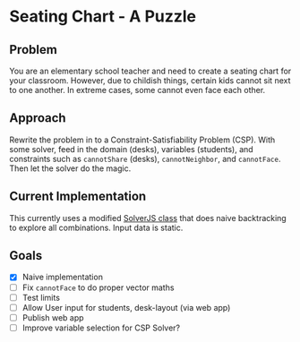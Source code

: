 # Seating Chart - A Puzzle

## Problem

You are an elementary school teacher and need to create a seating chart for your classroom. However, due to childish things, certain kids cannot sit next to one another. In extreme cases, some cannot even face each other.

## Approach

Rewrite the problem in to a Constraint-Satisfiability Problem (CSP). With some solver, feed in the domain (desks), variables (students), and constraints such as `cannotShare` (desks), `cannotNeighbor`, and `cannotFace`. Then let the solver do the magic.

## Current Implementation

This currently uses a modified [SolverJS class](https://github.com/johannesheesterman/SolverJS) that does naive backtracking to explore all combinations. Input data is static.

## Goals

- [x] Naive implementation
- [ ] Fix `cannotFace` to do proper vector maths
- [ ] Test limits
- [ ] Allow User input for students, desk-layout (via web app)
- [ ] Publish web app
- [ ] Improve variable selection for CSP Solver?